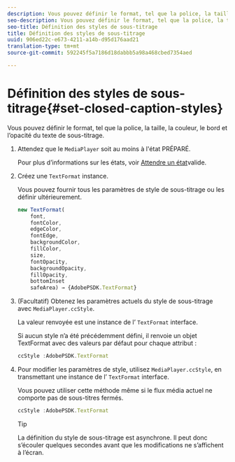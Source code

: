 ```yaml
---
description: Vous pouvez définir le format, tel que la police, la taille, la couleur, le bord et l’opacité du texte de sous-titrage.
seo-description: Vous pouvez définir le format, tel que la police, la taille, la couleur, le bord et l’opacité du texte de sous-titrage.
seo-title: Définition des styles de sous-titrage
title: Définition des styles de sous-titrage
uuid: 906ed22c-e673-4211-a14b-d95d176aad21
translation-type: tm+mt
source-git-commit: 592245f5a7186d18dabbb5a98a468cbed7354aed

---
```



# Définition des styles de sous-titrage{#set-closed-caption-styles}

Vous pouvez définir le format, tel que la police, la taille, la couleur, le bord et l’opacité du texte de sous-titrage.

1. Attendez que le `MediaPlayer` soit au moins à l&#39;état PRÉPARÉ.

   Pour plus d’informations sur les états, voir [Attendre un état](../../../content-playback-options-browser-tvsdk/ui-configure/t-psdk-browser-tvsdk-2.4-ui-state-prepared-wait-for.md)valide.
1. Créez une `TextFormat` instance.

   Vous pouvez fournir tous les paramètres de style de sous-titrage ou les définir ultérieurement.

   ```js
   new TextFormat( 
       font,   
       fontColor,  
       edgeColor,   
       fontEdge,  
       backgroundColor,   
       fillColor,  
       size,   
       fontOpacity,   
       backgroundOpacity,  
       fillOpacity, 
       bottomInset 
       safeArea) → {AdobePSDK.TextFormat}
   ```

1. (Facultatif) Obtenez les paramètres actuels du style de sous-titrage avec `MediaPlayer.ccStyle`.

   La valeur renvoyée est une instance de l’ `TextFormat` interface.

   Si aucun style n’a été précédemment défini, il renvoie un objet TextFormat avec des valeurs par défaut pour chaque attribut :

   ```js
   ccStyle :AdobePSDK.TextFormat
   ```

1. Pour modifier les paramètres de style, utilisez `MediaPlayer.ccStyle`, en transmettant une instance de l’ `TextFormat` interface.

   Vous pouvez utiliser cette méthode même si le flux média actuel ne comporte pas de sous-titres fermés.

   ```js
   ccStyle :AdobePSDK.TextFormat 
   ```

   >[!TIP]
   >
   >La définition du style de sous-titrage est asynchrone. Il peut donc s’écouler quelques secondes avant que les modifications ne s’affichent à l’écran.


